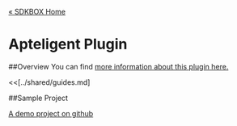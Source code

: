 [&#171; SDKBOX Home](http://sdkbox.com)

<h1>Apteligent Plugin</h1>

##Overview
You can find [more information about this plugin here.](http://www.cocos2d-x.org/sdkbox/apteligent)


<<[../shared/guides.md]


##Sample Project

[A demo project on github](https://github.com/sdkbox/sdkbox-apteligent-sample)
